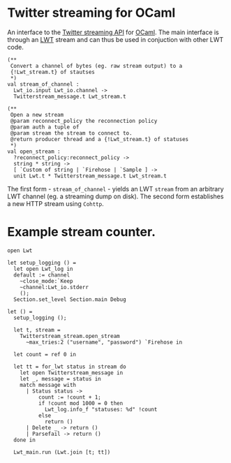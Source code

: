 Twitter streaming for OCaml
===========================

An interface to the
[Twitter streaming API](http://dev.twitter.com/pages/streaming_api)
for [OCaml](http://caml.inria.fr/). The main interface is through an
[LWT](http://ocsigen.org/lwt/) stream and can thus be used in
conjuction with other LWT code.

    (**
     Convert a channel of bytes (eg. raw stream output) to a
     {!Lwt_stream.t} of stautses
     *)
    val stream_of_channel : 
      Lwt_io.input Lwt_io.channel -> 
      Twitterstream_message.t Lwt_stream.t
     
    (**
     Open a new stream
     @param reconnect_policy the reconnection policy
     @param auth a tuple of
     @param stream the stream to connect to.
     @return producer thread and a {!Lwt_stream.t} of statuses
     *)
    val open_stream :
      ?reconnect_policy:reconnect_policy ->
      string * string -> 
      [ `Custom of string | `Firehose | `Sample ] -> 
      unit Lwt.t * Twitterstream_message.t Lwt_stream.t

The first form - `stream_of_channel` - yields an LWT `stream` from an
arbitrary LWT channel (eg. a streaming dump on disk). The second form
establishes a new HTTP stream using `Cohttp`.

# Example stream counter.

    open Lwt

    let setup_logging () =
      let open Lwt_log in
      default := channel
        ~close_mode:`Keep
        ~channel:Lwt_io.stderr
        ();
      Section.set_level Section.main Debug
     
    let () =
      setup_logging ();
     
      let t, stream =
        Twitterstream_stream.open_stream
          ~max_tries:2 ("username", "password") `Firehose in
     
      let count = ref 0 in
     
      let tt = for_lwt status in stream do
        let open Twitterstream_message in
        let _, message = status in 
        match message with
          | Status status ->
              count := !count + 1;
              if !count mod 1000 = 0 then
                Lwt_log.info_f "statuses: %d" !count
              else
                return ()
          | Delete _ -> return ()
          | Parsefail -> return ()
      done in
     
      Lwt_main.run (Lwt.join [t; tt])
